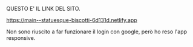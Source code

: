 QUESTO E' IL LINK DEL SITO.

https://main--statuesque-biscotti-6d131d.netlify.app


Non sono riuscito a far funzionare il login con google, però ho reso l'app responsive. 
